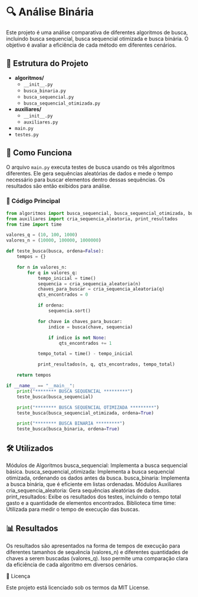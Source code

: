 # 🔍 Análise Binária

Este projeto é uma análise comparativa de diferentes algoritmos de busca, incluindo busca sequencial, busca sequencial otimizada e busca binária. O objetivo é avaliar a eficiência de cada método em diferentes cenários.

## 📁 Estrutura do Projeto

- **algoritmos/**
  - `__init__.py`
  - `busca_binaria.py`
  - `busca_sequencial.py`
  - `busca_sequencial_otimizada.py`
- **auxiliares/**
  - `__init__.py`
  - `auxiliares.py`
- `main.py`
- `testes.py`

## 🚀 Como Funciona

O arquivo `main.py` executa testes de busca usando os três algoritmos diferentes. Ele gera sequências aleatórias de dados e mede o tempo necessário para buscar elementos dentro dessas sequências. Os resultados são então exibidos para análise.

### 📜 Código Principal

```python
from algoritmos import busca_sequencial, busca_sequencial_otimizada, busca_binaria
from auxiliares import cria_sequencia_aleatoria, print_resultados
from time import time

valores_q = (10, 100, 1000)
valores_n = (10000, 100000, 1000000)

def teste_busca(busca, ordena=False):
    tempos = {}

    for n in valores_n:
        for q in valores_q:
            tempo_inicial = time()
            sequencia = cria_sequencia_aleatoria(n)
            chaves_para_buscar = cria_sequencia_aleatoria(q)
            qts_encontrados = 0

            if ordena:
                sequencia.sort()

            for chave in chaves_para_buscar:
                indice = busca(chave, sequencia)

                if indice is not None:
                    qts_encontrados += 1

            tempo_total = time() - tempo_inicial

            print_resultados(n, q, qts_encontrados, tempo_total)

    return tempos

if __name__ == "__main__":
    print("******** BUSCA SEQUENCIAL *********")
    teste_busca(busca_sequencial)

    print("******** BUSCA SEQUENCIAL OTIMIZADA *********")
    teste_busca(busca_sequencial_otimizada, ordena=True)

    print("******** BUSCA BINARIA *********")
    teste_busca(busca_binaria, ordena=True)
```

## 🛠️ Utilizados

Módulos de Algoritmos
busca_sequencial: Implementa a busca sequencial básica.
busca_sequencial_otimizada: Implementa a busca sequencial otimizada, ordenando os dados antes da busca.
busca_binaria: Implementa a busca binária, que é eficiente em listas ordenadas.
Módulos Auxiliares
cria_sequencia_aleatoria: Gera sequências aleatórias de dados.
print_resultados: Exibe os resultados dos testes, incluindo o tempo total gasto e a quantidade de elementos encontrados.
Biblioteca time
time: Utilizada para medir o tempo de execução das buscas.

## 📊 Resultados

Os resultados são apresentados na forma de tempos de execução para diferentes tamanhos de sequência (valores_n) e diferentes quantidades de chaves a serem buscadas (valores_q). Isso permite uma comparação clara da eficiência de cada algoritmo em diversos cenários.

📄 Licença

Este projeto está licenciado sob os termos da MIT License.
